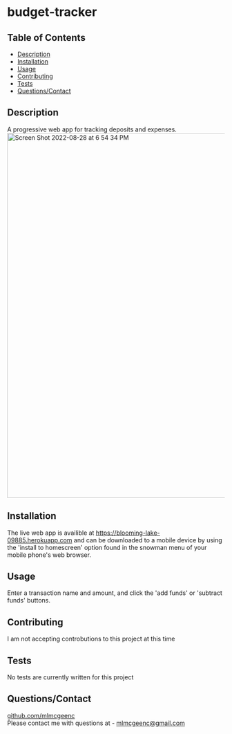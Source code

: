 # budget-tracker

## Table of Contents
* [Description](#Description)
* [Installation](#Installation)
* [Usage](#Usage)
* [Contributing](#Contributing)
* [Tests](#Tests)
* [Questions/Contact](#Questions/Contact])

## Description
A progressive web app for tracking deposits and expenses.
<img width="844" alt="Screen Shot 2022-08-28 at 6 54 34 PM" src="https://user-images.githubusercontent.com/51179862/187097986-78493716-c136-42ec-a126-46ed6f941b99.png">

## Installation
The live web app is availible at https://blooming-lake-09885.herokuapp.com and can be downloaded to a mobile device by using the 'install to homescreen' option found in the snowman menu of your mobile phone's web browser.

## Usage
Enter a transaction name and amount, and click the 'add funds' or 'subtract funds' buttons.

## Contributing
I am not accepting controbutions to this project at this time

## Tests
No tests are currently written for this project

## Questions/Contact
[github.com/mlmcgeenc](https://github.com/mlmcgeenc)  
Please contact me with questions at - mlmcgeenc@gmail.com
